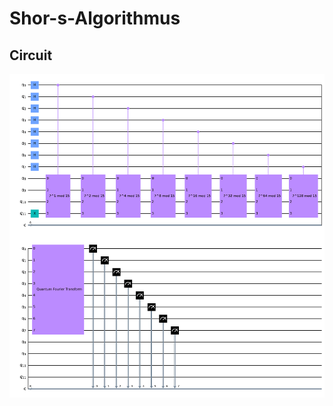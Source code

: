 # Shor-s-Algorithmus

## Circuit
![alt text](https://github.com/AxelKoerner/Shor-s-Algorithmus/blob/master/circuit.png?raw=true)
